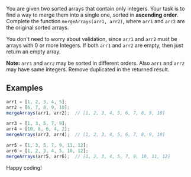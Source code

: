 You are given two sorted arrays that contain only integers. Your task is to find a way to merge them into a single one, sorted in **ascending order**. Complete the function `mergeArrays(arr1, arr2)`, where `arr1` and `arr2` are the original sorted arrays.

You don't need to worry about validation, since `arr1` and `arr2` must be arrays with 0 or more Integers. If both `arr1` and `arr2` are empty, then just return an empty array.

**Note:** `arr1` and `arr2` may be sorted in different orders. Also `arr1` and `arr2` may have same integers. Remove duplicated in the returned result.


## Examples
```javascript
arr1 = [1, 2, 3, 4, 5];
arr2 = [6, 7, 8, 9, 10];
mergeArrays(arr1, arr2);  // [1, 2, 3, 4, 5, 6, 7, 8, 9, 10]

arr3 = [1, 3, 5, 7, 9];
arr4 = [10, 8, 6, 4, 2];
mergeArrays(arr3, arr4);  // [1, 2, 3, 4, 5, 6, 7, 8, 9, 10]

arr5 = [1, 3, 5, 7, 9, 11, 12];
arr6 = [1, 2, 3, 4, 5, 10, 12];
mergeArrays(arr5, arr6);  // [1, 2, 3, 4, 5, 7, 9, 10, 11, 12]
```

Happy coding!